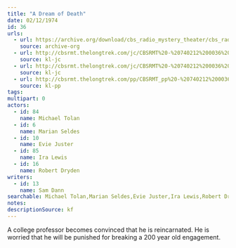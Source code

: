 ```yaml
---
title: "A Dream of Death"
date: 02/12/1974
id: 36
urls: 
  - url: https://archive.org/download/cbs_radio_mystery_theater/cbs_radio_mystery_theater-0001-0050.zip/cbs_radio_mystery_theater-0001-0050%2Fcbsrmt_0036_a_dream_of_death.mp3
    source: archive-org
  - url: http://cbsrmt.thelongtrek.com/jc/CBSRMT%20-%20740212%200036%20A%20Dream%20of%20Death%20vbr%20bm2_jc.mp3
    source: kl-jc
  - url: http://cbsrmt.thelongtrek.com/jc/CBSRMT%20-%20740212%200036%20Dream%20Of%20Death%20vbr%20oz_jc.mp3
    source: kl-jc
  - url: http://cbsrmt.thelongtrek.com/pp/CBSRMT_pp%20-%20740212%200036%20A%20Dream%20of%20Death.mp3
    source: kl-pp
tags: 
multipart: 0
actors:  
  - id: 84
    name: Michael Tolan  
  - id: 6
    name: Marian Seldes  
  - id: 10
    name: Evie Juster  
  - id: 85
    name: Ira Lewis  
  - id: 16
    name: Robert Dryden
writers:  
  - id: 13
    name: Sam Dann
searchable: Michael Tolan,Marian Seldes,Evie Juster,Ira Lewis,Robert Dryden Sam Dann
notes: 
descriptionSource: kf
---
```

A college professor becomes convinced that he is reincarnated. He is worried that he will be punished for breaking a 200 year old engagement.